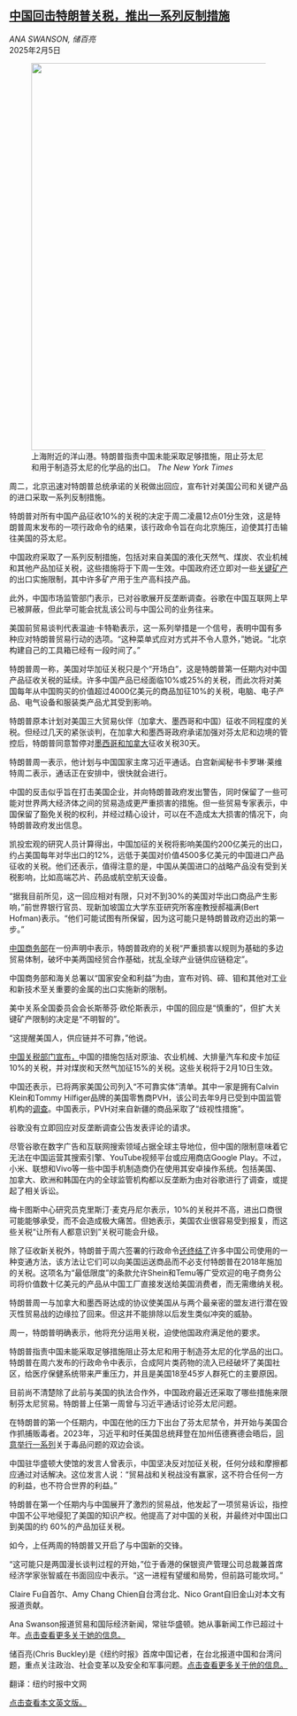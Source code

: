 <!--1738721221000-->
[中国回击特朗普关税，推出一系列反制措施](https://cn.nytimes.com/business/20250205/trump-tariffs-china/)
------

<address>ANA SWANSON, 储百亮</address><time pudate="2025-02-05 09:54:34" datetime="2025-02-05 09:54:34">2025年2月5日</time><figure><img src="https://images.weserv.nl/?url=static01.nyt.com/images/2025/02/04/multimedia/04dc-tariffs-blgt/04dc-tariffs-blgt-master1050.jpg" width="1050" height="699"><figcaption>上海附近的洋山港。特朗普指责中国未能采取足够措施，阻止芬太尼和用于制造芬太尼的化学品的出口。 <cite>The New York Times</cite></figcaption></figure><section><p>周二，北京迅速对特朗普总统承诺的关税做出回应，宣布针对美国公司和关键产品的进口采取一系列反制措施。</p><p>特朗普对所有中国产品征收10%的关税的决定于周二凌晨12点01分生效，这是特朗普周末发布的一项行政命令的结果，该行政命令旨在向北京施压，迫使其打击输往美国的芬太尼。</p><p>中国政府采取了一系列反制措施，包括对来自美国的液化天然气、煤炭、农业机械和其他产品加征关税，这些措施将于下周一生效。中国政府还立即对一些<a href="https://cn.nytimes.com/business/20241210/china-critical-minerals/">关键矿产</a>的出口实施限制，其中许多矿产用于生产高科技产品。</p><p>此外，中国市场监管部门表示，已对谷歌展开反垄断调查。谷歌在中国互联网上早已被屏蔽，但此举可能会扰乱该公司与中国公司的业务往来。</p><p>美国前贸易谈判代表温迪·卡特勒表示，这一系列举措是一个信号，表明中国有多种应对特朗普贸易行动的选项。“这种菜单式应对方式并不令人意外，”她说。“北京构建自己的工具箱已经有一段时间了。”</p><p>特朗普周一称，美国对华加征关税只是个“开场白”，这是特朗普第一任期内对中国产品征收关税的延续。许多中国产品已经面临10%或25%的关税，而此次将对美国每年从中国购买的价值超过4000亿美元的商品加征10%的关税，电脑、电子产品、电气设备和服装类产品尤其受到影响。</p><p>特朗普原本计划对美国三大贸易伙伴（加拿大、墨西哥和中国）征收不同程度的关税。但经过几天的紧张谈判，在加拿大和墨西哥政府承诺加强对芬太尼和边境的管控后，特朗普同意暂停对<a href="https://www.nytimes.com/2025/02/03/business/canada-mexico-tariffs-trump.html">墨西哥和加拿大</a>征收关税30天。</p><p>特朗普周一表示，他计划与中国国家主席习近平通话。白宫新闻秘书卡罗琳·莱维特周二表示，通话正在安排中，很快就会进行。</p><p>中国的反击似乎旨在打击美国企业，并向特朗普政府发出警告，同时保留了一些可能对世界两大经济体之间的贸易造成更严重损害的措施。但一些贸易专家表示，中国保留了豁免关税的权利，并经过精心设计，可以在不造成太大损害的情况下，向特朗普政府发出信息。</p><p>凯投宏观的研究人员计算得出，中国加征的关税将影响美国约200亿美元的出口，约占美国每年对华出口的12%，远低于美国对价值4500多亿美元的中国进口产品征收的关税。他们还表示，值得注意的是，中国从美国进口的战略产品没有受到关税影响，比如高端芯片、药品或航空航天设备。</p><p>“据我目前所见，这一回应相对有限，只对不到30%的美国对华出口商品产生影响，”前世界银行官员、现新加坡国立大学东亚研究所客座教授郝福满(Bert Hofman)表示。“他们可能试图有所保留，因为这可能只是特朗普政府迈出的第一步。”</p><p><a rel="noopener noreferrer" target="_blank" href="https://www.mofcom.gov.cn/xwfb/xwfyrth/art/2025/art_356b19f92e0b4603ae798804b6ea4be3.html">中国商务部</a>在一份声明中表示，特朗普政府的关税“严重损害以规则为基础的多边贸易体制，破坏中美两国经贸合作基础，扰乱全球产业链供应链稳定”。</p><p>中国商务部和海关总署以“国家安全和利益”为由，宣布对钨、碲、钼和其他对工业和新技术至关重要的金属的出口实施新的限制。</p><p>美中关系全国委员会会长斯蒂芬·欧伦斯表示，中国的回应是“慎重的”，但扩大关键矿产限制的决定是“不明智的”。</p><p>“这提醒美国人，供应链并不可靠，”他说。</p><p><a rel="noopener noreferrer" target="_blank" href="https://www.mof.gov.cn/zhengwuxinxi/caizhengxinwen/202502/t20250204_3955222.htm">中国关税部门宣布，</a>中国的措施包括对原油、农业机械、大排量汽车和皮卡加征10%的关税，并对煤炭和天然气加征15%的关税。这些关税将于2月10日生效。</p><p>中国还表示，已将两家美国公司列入“不可靠实体”清单。其中一家是拥有Calvin Klein和Tommy Hilfiger品牌的美国零售商PVH，该公司去年9月已受到中国监管机构的<a href="https://cn.nytimes.com/business/20240925/china-xinjiang-calvin-klein-tommy-hilfiger/">调查</a>。中国表示，PVH对来自新疆的商品采取了“歧视性措施”。</p><p>谷歌没有立即回应对反垄断调查公告发表评论的请求。</p><p>尽管谷歌在数字广告和互联网搜索领域占据全球主导地位，但中国的限制意味着它无法在中国运营其搜索引擎、YouTube视频平台或应用商店Google Play。不过，小米、联想和Vivo等一些中国手机制造商仍在使用其安卓操作系统。包括美国、加拿大、欧洲和韩国在内的全球监管机构都以反垄断为由对谷歌进行了调查，或提起了相关诉讼。</p><p>梅卡图斯中心研究员克里斯汀·麦克丹尼尔表示，10%的关税并不高，进出口商很可能能够承受，而不会造成极大痛苦。但她表示，美国农业很容易受到报复，而这些关税“让所有人都意识到”关税可能会升级。</p><p>除了征收新关税外，特朗普于周六签署的行政命令<a href="https://www.nytimes.com/2025/02/03/us/politics/trump-tariffs-shein-temu-loophole.html">还终结了</a>许多中国公司使用的一种变通方法，该方法让它们可以向美国运送商品而不必支付特朗普在2018年施加的关税。这项名为“最低限度”的条款允许Shein和Temu等广受欢迎的电子商务公司将价值数十亿美元的产品从中国工厂直接发送给美国消费者，而无需缴纳关税。</p><p>特朗普周一与加拿大和墨西哥达成的协议使美国从与两个最亲密的盟友进行潜在毁灭性贸易战的边缘拉了回来。但这并不能排除以后发生类似冲突的威胁。</p><p>周一，特朗​​普明确表示，他将充分运用关税，迫使他国政府满足他的要求。</p><p>特朗普指责中国未能采取足够措施阻止芬太尼和用于制造芬太尼的化学品的出口。特朗普在周六发布的行政命令中表示，合成阿片类药物的流入已经破坏了美国社区，给医疗保健系统带来严重压力，并且是美国18至45岁人群死亡的主要原因。</p><p>目前尚不清楚除了此前与美国的执法合作外，中国政府最近还采取了哪些措施来限制芬太尼贸易。特朗普上任第一周曾与习近平通话讨论芬太尼问题。</p><p>在特朗普的第一个任期内，中国在他的压力下出台了芬太尼禁令，并开始与美国合作抓捕贩毒者。2023年，习近平和时任美国总统拜登在加州伍德赛德会晤后，<a href="https://cn.nytimes.com/usa/20231117/biden-xi-china-power-balance/">同意举行一系列</a>关于毒品问题的双边会谈。</p><p>中国驻华盛顿大使馆的发言人曾表示，中国坚决反对加征关税，任何分歧和摩擦都应通过对话解决。这位发言人说：“贸易战和关税战没有赢家，这不符合任何一方的利益，也不符合世界的利益。”</p><p>特朗普在第一个任期内与中国展开了激烈的贸易战，他发起了一项贸易诉讼，指控中国不公平地侵犯了美国的知识产权。他提高了对中国的关税，并最终对中国出口到美国的约 60%的产品加征关税。</p><p>如今，上任两周的特朗普又开启了与中国新的交锋。</p><p>“这可能只是两国漫长谈判过程的开始，”位于香港的保银资产管理公司总裁兼首席经济学家张智威在书面回应中表示。“这一进程有望缓和局势，但前路可能坎坷。”</p></section><footer><p>Claire Fu自首尔、Amy Chang Chien自台湾台北、Nico Grant自旧金山对本文有报道贡献。</p><p>Ana Swanson报道贸易和国际经济新闻，常驻华盛顿。她从事新闻工作已超过十年。<a rel="nofollow" target="_blank" href="https://www.nytimes.com/by/ana-swanson?action=click&pgtype=Article&state=default&variant=1_link&block=storyline_reporter_bio_recirc">点击查看更多关于她的信息。</a></p><p>储百亮(Chris Buckley)是《纽约时报》首席中国记者，在台北报道中国和台湾问题，重点关注政治、社会变革以及安全和军事问题。<a rel="nofollow" target="_blank" href="https://www.nytimes.com/by/chris-buckley">点击查看更多关于他的信息。</a></p><p>翻译：纽约时报中文网</p><p><a rel="nofollow" target="_blank" href="https://www.nytimes.com/2025/02/04/business/economy/trump-tariffs-china.html">点击查看本文英文版。</a></p></footer>

